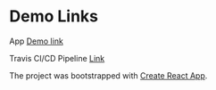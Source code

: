 # Demo Links

App [Demo link](https://nf-timer-app.netlify.app/)

Travis CI/CD Pipeline [Link](https://travis-ci.com/github/nabeelfarid/timer-app)

The project was bootstrapped with [Create React App](https://github.com/facebook/create-react-app).

